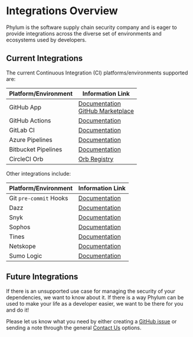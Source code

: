 # Integrations Overview

Phylum is the software supply chain security company and is eager to provide
integrations across the diverse set of environments and ecosystems used by developers.

## Current Integrations

The current Continuous Integration (CI) platforms/environments supported are:

| Platform/Environment | Information Link |
| -------------------- | ---------------- |
| GitHub App | [Documentation][github_app_docs] <br /> [GitHub Marketplace][github_marketplace] |
| GitHub Actions | [Documentation][github_action_docs] |
| GitLab CI | [Documentation][gitlab_docs] |
| Azure Pipelines | [Documentation][azure_docs] |
| Bitbucket Pipelines | [Documentation][bb_pipelines_docs] |
| CircleCI Orb | [Orb Registry][circleci_orb_registry] |

Other integrations include:

| Platform/Environment | Information Link |
| -------------------- | ---------------- |
| Git `pre-commit` Hooks | [Documentation][precommit_docs] |
| Dazz | [Documentation][dazz_docs] |
| Snyk | [Documentation][snyk_docs] |
| Sophos | [Documentation][sophos_docs] |
| Tines | [Documentation][tines_docs] |
| Netskope | [Documentation][netskope_docs] |
| Sumo Logic | [Documentation][sumologic_docs] |

[github_app_docs]: ../integrations/github_app.md
[github_marketplace]: https://github.com/marketplace/phylum-io
[github_action_docs]: ../integrations/github_actions.md
[gitlab_docs]: ../integrations/gitlab_ci.md
[azure_docs]: ../integrations/azure_pipelines.md
[bb_pipelines_docs]: ../integrations/bitbucket_pipelines.md
[precommit_docs]: ../integrations/git_precommit.md
[dazz_docs]: ../integrations/dazz.md
[sophos_docs]: ../integrations/sophos.md
[tines_docs]: ../integrations/tines.md
[netskope_docs]: ../integrations/netskope.md
[snyk_docs]: ../integrations/snyk.md
[sumologic_docs]: ../integrations/sumo_logic.md
[circleci_orb_registry]: https://circleci.com/developer/orbs/orb/phylum-dev/phylum

## Future Integrations

If there is an unsupported use case for managing the security of your dependencies,
we want to know about it. If there is a way Phylum can be used to make your life
as a developer easier, we want to be there for you and do it!

Please let us know what you need by either creating a [GitHub issue][github_issue]
or sending a note through the general [Contact Us][support] options.

[github_issue]: https://github.com/phylum-dev/phylum-ci/issues
[support]: ../support/contact_us.md
